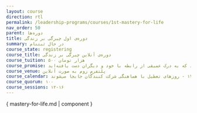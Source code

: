 ```yaml
---
layout: course
direction: rtl
permalink: /leadership-programs/courses/1st-mastery-for-life
nav_order: 50
parent: دوره‌ها
title: دوره‌ی اول چیرگی بر زندگی
summary: در حال ثبتنام
course_state: registering
course_title: دوره‌ی آنلاین چیرگی بر زندگی
course_tuition: ۵۰۰ هزار تومان
course_promise: شما این دوره را در حالی ترک خواهید کرد که به درک عمیقی از رابطه با خود و دیگران دست یافته‌اید
course_venue: پلتفرم زوم به صورت آنلاین
course_calendar: جمعه‌ها ۰۹:۰۰ تا ۱۱:۰۰ از تاریخ ۳ اسفند ۱۴۰۳ تا ۲ خرداد ۱۴۰۴ - روزهای تعطیل با هماهنگی شرکت کنندگان جابجا می‌شوند
course_quorum: ۱۰۰
course_sessions: ۱۲-۱۶
---
```


{ mastery-for-life.md | component }
